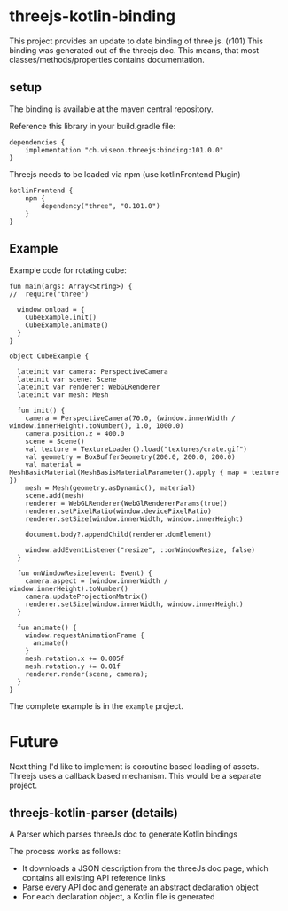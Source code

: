 # threejs-kotlin-binding
This project provides an update to date binding of three.js. (r101)
This binding was generated out of the threejs doc. This means, that most classes/methods/properties contains documentation.

## setup

The binding is available at the maven central repository.

Reference this library in your build.gradle file:

    dependencies {
        implementation "ch.viseon.threejs:binding:101.0.0"
    }

Threejs needs to be loaded via npm (use kotlinFrontend Plugin)

    kotlinFrontend {
        npm {
            dependency("three", "0.101.0")
        }
    }
    
## Example

Example code for rotating cube:


    fun main(args: Array<String>) {
    //  require("three")

      window.onload = {
        CubeExample.init()
        CubeExample.animate()
      }
    }

    object CubeExample {

      lateinit var camera: PerspectiveCamera
      lateinit var scene: Scene
      lateinit var renderer: WebGLRenderer
      lateinit var mesh: Mesh

      fun init() {
        camera = PerspectiveCamera(70.0, (window.innerWidth / window.innerHeight).toNumber(), 1.0, 1000.0)
        camera.position.z = 400.0
        scene = Scene()
        val texture = TextureLoader().load("textures/crate.gif")
        val geometry = BoxBufferGeometry(200.0, 200.0, 200.0)
        val material = MeshBasicMaterial(MeshBasisMaterialParameter().apply { map = texture })
        mesh = Mesh(geometry.asDynamic(), material)
        scene.add(mesh)
        renderer = WebGLRenderer(WebGlRendererParams(true))
        renderer.setPixelRatio(window.devicePixelRatio)
        renderer.setSize(window.innerWidth, window.innerHeight)

        document.body?.appendChild(renderer.domElement)

        window.addEventListener("resize", ::onWindowResize, false)
      }

      fun onWindowResize(event: Event) {
        camera.aspect = (window.innerWidth / window.innerHeight).toNumber()
        camera.updateProjectionMatrix()
        renderer.setSize(window.innerWidth, window.innerHeight)
      }

      fun animate() {
        window.requestAnimationFrame {
          animate()
        }
        mesh.rotation.x += 0.005f
        mesh.rotation.y += 0.01f
        renderer.render(scene, camera);
      }
    }
    
The complete example is in the `example` project.

# Future
Next thing I'd like to implement is coroutine based loading of assets. Threejs uses a callback based mechanism.
 This would be a separate project.

    
## threejs-kotlin-parser (details)
A Parser which parses threeJs doc to generate Kotlin bindings

The process works as follows:

- It downloads a JSON description from the threeJs doc page, which contains all existing API reference links
- Parse every API doc and generate an abstract declaration object
- For each declaration object, a Kotlin file is generated

